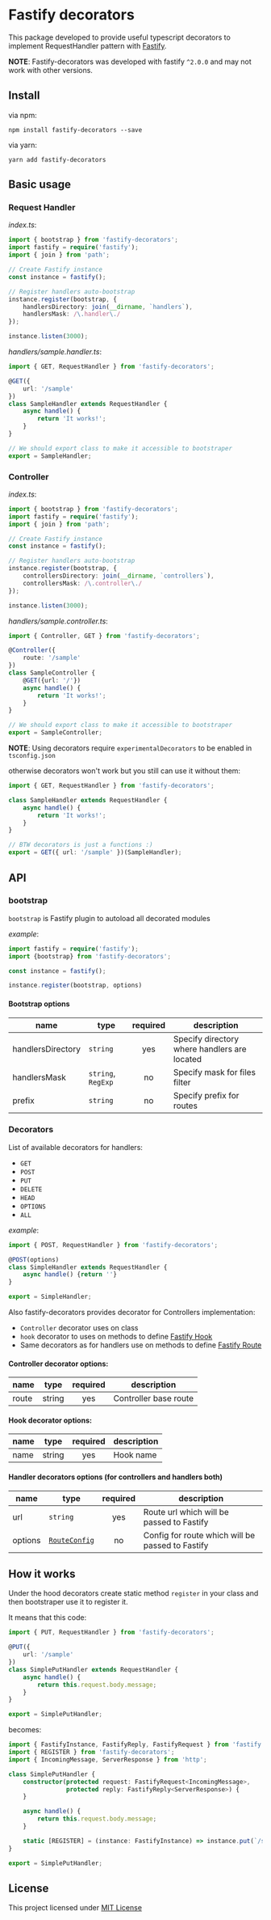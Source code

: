 # Fastify decorators

This package developed to provide useful typescript decorators to implement RequestHandler pattern with [Fastify].

**NOTE**: Fastify-decorators was developed with fastify `^2.0.0` and may not work with other versions.

## Install

via npm:
```
npm install fastify-decorators --save
```

via yarn:
```
yarn add fastify-decorators
```

## Basic usage

### Request Handler

*index.ts*:
```typescript
import { bootstrap } from 'fastify-decorators';
import fastify = require('fastify');
import { join } from 'path';

// Create Fastify instance
const instance = fastify();

// Register handlers auto-bootstrap
instance.register(bootstrap, {
    handlersDirectory: join(__dirname, `handlers`),
    handlersMask: /\.handler\./
});

instance.listen(3000);
```


*handlers/sample.handler.ts*:
```typescript
import { GET, RequestHandler } from 'fastify-decorators';

@GET({
    url: '/sample'
})
class SampleHandler extends RequestHandler {
    async handle() {
        return 'It works!';
    }
}

// We should export class to make it accessible to bootstraper
export = SampleHandler;
```

### Controller

*index.ts*:
```typescript
import { bootstrap } from 'fastify-decorators';
import fastify = require('fastify');
import { join } from 'path';

// Create Fastify instance
const instance = fastify();

// Register handlers auto-bootstrap
instance.register(bootstrap, {
    controllersDirectory: join(__dirname, `controllers`),
    controllersMask: /\.controller\./
});

instance.listen(3000);
```


*handlers/sample.controller.ts*:
```typescript
import { Controller, GET } from 'fastify-decorators';

@Controller({
    route: '/sample'
})
class SampleController {
    @GET({url: '/'})
    async handle() {
        return 'It works!';
    }
}

// We should export class to make it accessible to bootstraper
export = SampleController;
```

**NOTE**: Using decorators require `experimentalDecorators` to be enabled in `tsconfig.json`

otherwise decorators won't work but you still can use it without them:
```typescript
import { GET, RequestHandler } from 'fastify-decorators';

class SampleHandler extends RequestHandler {
    async handle() {
        return 'It works!';
    }
}

// BTW decorators is just a functions :)
export = GET({ url: '/sample' })(SampleHandler);
```

## API

### bootstrap

`bootstrap` is Fastify plugin to autoload all decorated modules

*example*:
```typescript
import fastify = require('fastify');
import {bootstrap} from 'fastify-decorators';

const instance = fastify();

instance.register(bootstrap, options)
```

#### Bootstrap options

| name              | type               | required | description                                  |
|-------------------|--------------------|:--------:|----------------------------------------------|
| handlersDirectory | `string`           | yes      | Specify directory where handlers are located |
| handlersMask      | `string`, `RegExp` | no       | Specify mask for files filter                |
| prefix            | `string`           | no       | Specify prefix for routes                    |

### Decorators

List of available decorators for handlers:
- `GET`
- `POST`
- `PUT`
- `DELETE`
- `HEAD`
- `OPTIONS`
- `ALL`

*example*:
```typescript
import { POST, RequestHandler } from 'fastify-decorators';

@POST(options)
class SimpleHandler extends RequestHandler {
    async handle() {return ''}
}

export = SimpleHandler;
```

Also fastify-decorators provides decorator for Controllers implementation:

- `Controller` decorator uses on class
- `hook` decorator to uses on methods to define [Fastify Hook]
- Same decorators as for handlers use on methods to define [Fastify Route]

#### Controller decorator options:
| name  | type   | required | description           |
|-------|--------|:--------:|-----------------------|
| route | string | yes      | Controller base route |

#### Hook decorator options:
| name  | type   | required | description           |
|-------|--------|:--------:|-----------------------|
| name  | string | yes      | Hook name             |

#### Handler decorators options (for controllers and handlers both)
| name    | type            | required | description                                      |
|---------|-----------------|:--------:|--------------------------------------------------|
| url     | `string`        | yes      | Route url which will be passed to Fastify        |
| options | [`RouteConfig`] | no       | Config for route which will be passed to Fastify |

## How it works

Under the hood decorators create static method `register` in your class and then bootstraper use it to register it.

It means that this code:
```typescript
import { PUT, RequestHandler } from 'fastify-decorators';

@PUT({
    url: '/sample'
})
class SimplePutHandler extends RequestHandler {
    async handle() {
        return this.request.body.message;
    }
}

export = SimplePutHandler;
```

becomes:
```typescript
import { FastifyInstance, FastifyReply, FastifyRequest } from 'fastify';
import { REGISTER } from 'fastify-decorators';
import { IncomingMessage, ServerResponse } from 'http';

class SimplePutHandler {
    constructor(protected request: FastifyRequest<IncomingMessage>,
                protected reply: FastifyReply<ServerResponse>) {
    }

    async handle() {
        return this.request.body.message;
    }

    static [REGISTER] = (instance: FastifyInstance) => instance.put(`/sample`, {}, (req, res) => new SimplePutHandler(req, res).handle());
}

export = SimplePutHandler;
```

## License

This project licensed under [MIT License]

[Fastify]: https://npmjs.org/package/fastify
[MIT License]: https://github.com/L2jLiga/fastify-decorators/blob/master/LICENSE
[`RouteConfig`]: https://github.com/fastify/fastify/blob/master/docs/Routes.md
[Fastify Hook]: https://github.com/fastify/fastify/blob/master/docs/Hooks.md
[Fastify Route]: https://github.com/fastify/fastify/blob/master/docs/Routes.md
